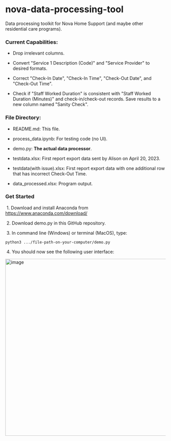 # nova-data-processing-tool

Data processing toolkit for Nova Home Support (and maybe other residential care programs).

### Current Capabilities:
* Drop irrelevant columns.

* Convert "Service 1 Description (Code)" and "Service Provider" to desired formats.

* Correct "Check-In Date", "Check-In Time", "Check-Out Date", and "Check-Out Time".

* Check if "Staff Worked Duration" is consistent with "Staff Worked Duration (Minutes)" and check-in/check-out records. 
Save results to a new column named "Sanity Check".

### File Directory:

  * README.md: This file.
  
  * process_data.ipynb: For testing code (no UI).
  
  * demo.py: **The actual data processor**.
  
  * testdata.xlsx: First report export data sent by Alison on April 20, 2023.
  
  * testdata(with issue).xlsx: First report export data with one additional row that has incorrect Check-Out Time.
  
  * data_processed.xlsx: Program output.

### Get Started

&nbsp;1. Download and install Anaconda from https://www.anaconda.com/download/

&nbsp;2. Download demo.py in this GitHub repository. 

&nbsp;3. In command line (Windows) or terminal (MacOS), type:

```shell
python3 .../file-path-on-your-computer/demo.py
```

&nbsp;4. You should now see the following user interface:

<img width="556" alt="image" src="https://user-images.githubusercontent.com/29806214/233531604-a1c7e24d-095a-4a18-930d-0ab9ec3b3c2a.png">
